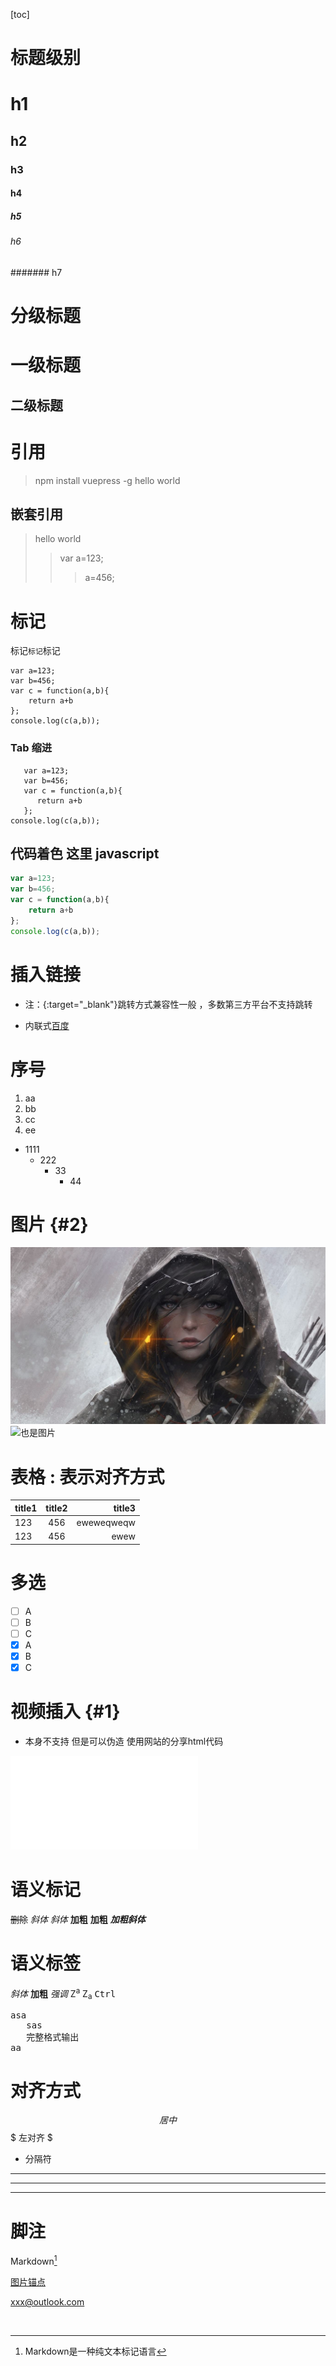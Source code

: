 [toc]

# 标题级别
# h1
## h2
### h3
#### h4
##### h5
###### h6
####### h7

# 分级标题
一级标题
=======
二级标题
-------

# 引用
> npm install vuepress -g 
> hello world

## 嵌套引用
> hello world 
>> var a=123;
>>
>>> a=456;

# 标记
  标记`标记`标记
  ```
  var a=123;
  var b=456;
  var c = function(a,b){
      return a+b
  };
  console.log(c(a,b));
  ```
  ### Tab 缩进
  ```               
     var a=123;
     var b=456;
     var c = function(a,b){
        return a+b
     };
  console.log(c(a,b));
  ```
  ## 代码着色 这里 javascript
  ``` js
  var a=123;
  var b=456;
  var c = function(a,b){
      return a+b
  };
  console.log(c(a,b));
  ```
  # 插入链接 
   - 注：{:target="_blank"}跳转方式兼容性一般 ，多数第三方平台不支持跳转
<!-- [百度](http://www.baidu.com/){:target="_blank"} -->
- 内联式[百度](http://www.baidu.com/)  

# 序号
   1. aa
   2. bb
   3. cc
   4. ee
- 1111
    - 222
       - 33
         - 44
# 图片 {#2}
![这是图片](./img/timg.jpg)
![也是图片](https://timgsa.baidu.com/timg?image&quality=80&size=b9999_10000&sec=1606466139892&di=2f223be763b4219b55e5578eef1b74f4&imgtype=0&src=http%3A%2F%2Fc-ssl.duitang.com%2Fuploads%2Fitem%2F201610%2F06%2F20161006190647_M3akn.jpeg)

# 表格 : 表示对齐方式

| title1 | title2 | title3 |
|--------|:------:|-------:|
| 123    | 456    | eweweqweqw|
| 123    | 456    | ewew   |

# 多选
- [ ] A  
- [ ] B  
- [ ] C  
- [x] A  
- [x] B  
- [x] C 

# 视频插入 {#1} 
  - 本身不支持 但是可以伪造 使用网站的分享html代码
<iframe src="//player.bilibili.com/player.html?aid=800251732&bvid=BV1uy4y1z7t2&cid=258127858&page=1" scrolling="no" border="0" frameborder="no" framespacing="0" allowfullscreen="true"> </iframe>

# 语义标记
~~删除~~  *斜体* _斜体_ __加粗__ **加粗** ***加粗斜体***
# 语义标签
<i>斜体</i>
<b>加粗</b>
<em>强调</em>
Z<sup>a</sup>
Z<sub>a</sub>
<kbd>Ctrl</kbd>
<pre>
asa
   sas 
   完整格式输出
aa
</pre>
# 对齐方式
$$ 居中 $$
$ 左对齐 $
- 分隔符
---
***
* * *

# 脚注
Markdown[^1]
[^1]: Markdown是一种纯文本标记语言     

[图片锚点](#2)


<xxx@outlook.com>

​         

    